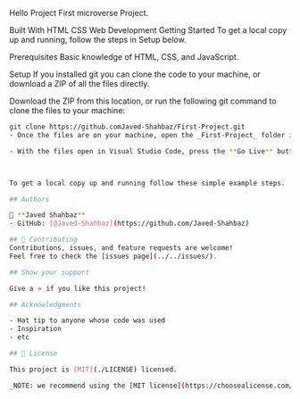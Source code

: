 Hello Project
First microverse Project.

Built With
HTML
CSS
Web Development
Getting Started
To get a local copy up and running, follow the steps in Setup below.

Prerequisites
Basic knowledge of HTML, CSS, and JavaScript.

Setup
If you installed git you can clone the code to your machine, or download a ZIP of all the files directly.

Download the ZIP from this location, or run the following git command to clone the files to your machine:


```bash
git clone https://github.comJaved-Shahbaz/First-Project.git
- Once the files are on your machine, open the _First-Project_ folder in [Visual Studio Code](https://code.visualstudio.com/)

- With the files open in Visual Studio Code, press the **Go Live** button at the bottom of the window to launch the files with [Live Server](https://marketplace.visualstudio.com/items?itemName=ritwickdey.LiveServer).



To get a local copy up and running follow these simple example steps.

## Authors

👤 **Javed Shahbaz**
- GitHub: [@Javed-Shahbaz](https://github.com/Javed-Shahbaz)

## 🤝 Contributing
Contributions, issues, and feature requests are welcome!
Feel free to check the [issues page](../../issues/).

## Show your support

Give a ⭐️ if you like this project!

## Acknowledgments

- Hat tip to anyone whose code was used
- Inspiration
- etc

## 📝 License

This project is [MIT](./LICENSE) licensed.

_NOTE: we recommend using the [MIT license](https://choosealicense.com/licenses/mit/) - you can set it up quickly by [using te
